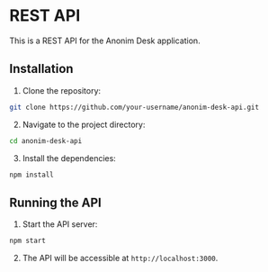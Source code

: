 # REST API

This is a REST API for the Anonim Desk application.

## Installation

1. Clone the repository:

  ```bash
  git clone https://github.com/your-username/anonim-desk-api.git
  ```

2. Navigate to the project directory:

  ```bash
  cd anonim-desk-api
  ```

3. Install the dependencies:

  ```bash
  npm install
  ```

## Running the API

1. Start the API server:

  ```bash
  npm start
  ```

2. The API will be accessible at `http://localhost:3000`.
